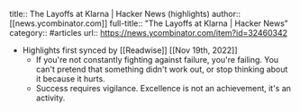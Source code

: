 title:: The Layoffs at Klarna | Hacker News (highlights)
author:: [[news.ycombinator.com]]
full-title:: "The Layoffs at Klarna | Hacker News"
category:: #articles
url:: https://news.ycombinator.com/item?id=32460342

- Highlights first synced by [[Readwise]] [[Nov 19th, 2022]]
	- If you're not constantly fighting against failure, you're failing.  You can't pretend that something didn't work out, or stop thinking about it because it hurts.
	- Success requires vigilance.  Excellence is not an achievement, it's an activity.